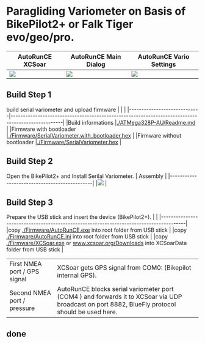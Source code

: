 # Paragliding Variometer on Basis of BikePilot2+ or Falk Tiger evo/geo/pro.
|         AutoRunCE XCSoar             |    AutoRunCE Main Dialog             |    AutoRunCE Vario Settings          |
|--------------------------------------|--------------------------------------|--------------------------------------|
|[<img src="./image/AutoRunCE_1.png">](https://youtube.com/shorts/pAdE8dn8gpc)|[<img src="./image/AutoRunCE_2.png">](https://youtube.com/shorts/2ggxs6w_VHQ)|[<img src="./image/AutoRunCE_3.png">](https://youtube.com/shorts/l3dTKEIAxWs)|

## Build Step 1
build serial variometer and upload firmware
|                             |                                                                                                   |
|-----------------------------|---------------------------------------------------------------------------------------------------|
|Build informations           |[./ATMega328P-AU/Readme.md](./ATMega328P-AU/Readme.md)                                             |
|Firmware with bootloader     |[./Firmware/SerialVariometer.with_bootloader.hex](./Firmware/SerialVariometer.with_bootloader.hex) |
|Firmware without bootloader  |[./Firmware/SerialVariometer.hex](./Firmware/SerialVariometer.hex)                                 |

## Build Step 2
Open the BikePilot2+ and Install Serilal Variometer.
|                 Assembly                     |
|----------------------------------------------|
|<img src="./image/Vario.png">                 |

## Build Step 3
Prepare the USB stick and insert the device (BikePilot2+).
|                                                                                        |
|----------------------------------------------------------------------------------------|
|copy [./Firmware/AutoRunCE.exe](./Firmware/AutoRunCE.exe) into root folder from USB stick |
|copy [./Firmware/AutoRunCE.ini](./Firmware/AutoRunCE.ini) into root folder from USB stick |
|copy [./Firmware/XCSoar.exe](./Firmware/XCSoar.exe) or www.xcsoar.org/Downloads into XCSoarData folder from USB stick |

|                                         |                                               |
|-----------------------------------------|-----------------------------------------------|
|First  NMEA port / GPS signal|XCSoar gets GPS signal from COM0: (Bikepilot internal GPS).|
|Second NMEA port / pressure |AutoRunCE blocks serial variometer port (COM4 ) and forwards it to XCSoar via UDP broadcast on port 8882, BlueFly protocol should be used here.|

## done
